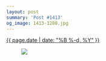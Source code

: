 ```yaml
---
layout: post
summary: 'Post #1413'
og_image: 1413-1280.jpg
---
```


<p>
 <time>
  <a href="/1413">
   {{ page.date | date: "%B %-d, %Y" }}
  </a>
 </time>
 <a href="/1413">
  <figure data-taken="7/25/2021">
   <img sizes="(min-width: 700px) 50vw, calc(100vw - 2rem)" src="{{ site.assets_url }}/1413-640.jpg" srcset="{{ site.assets_url }}/1413-320.jpg 320w, {{ site.assets_url }}/1413-640.jpg 640w, {{ site.assets_url }}/1413-960.jpg 960w, {{ site.assets_url }}/1413-1280.jpg 1280w"/>
  </figure>
 </a>
</p>
